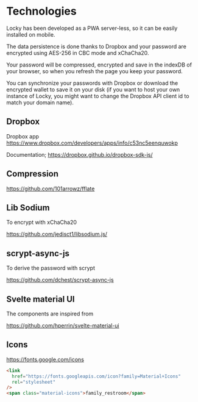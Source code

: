 # Technologies

Locky has been developed as a PWA server-less, so it can be easily installed on mobile.

The data persistence is done thanks to Dropbox and your password are encrypted using
AES-256 in CBC mode and xChaCha20.

Your password will be compressed, encrypted and save in the indexDB of your browser, so
when you refresh the page you keep your password.

You can synchronize your passwords with Dropbox or download the encrypted wallet to save
it on your disk (if you want to host your own instance of Locky, you might want to change
the Dropbox API client id to match your domain name).

## Dropbox

Dropbox app
https://www.dropbox.com/developers/apps/info/c53nc5eenquwokp

Documentation;
https://dropbox.github.io/dropbox-sdk-js/

## Compression

https://github.com/101arrowz/fflate

## Lib Sodium

To encrypt with xChaCha20

https://github.com/jedisct1/libsodium.js/

## scrypt-async-js

To derive the password with scrypt

https://github.com/dchest/scrypt-async-js

## Svelte material UI

The components are inspired from

https://github.com/hperrin/svelte-material-ui

## Icons

https://fonts.google.com/icons

```html
<link
  href="https://fonts.googleapis.com/icon?family=Material+Icons"
  rel="stylesheet"
/>
<span class="material-icons">family_restroom</span>
```
